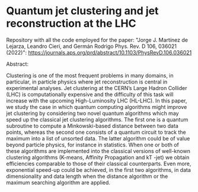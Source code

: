 # Quantum jet clustering and jet reconstruction at the LHC
Repository with all the code employed for the paper: "Jorge J. Martínez de Lejarza, Leandro Cieri, and Germán Rodrigo Phys. Rev. D 106, 036021 (2022)": https://journals.aps.org/prd/abstract/10.1103/PhysRevD.106.036021

Abstract:

Clustering is one of the most frequent problems in many domains, in particular, in
particle physics where jet reconstruction is central in experimental analyses. Jet
clustering at the CERN’s Large Hadron Collider (LHC) is computationally expensive
and the difficulty of this task will increase with the upcoming High-Luminosity LHC
(HL-LHC). In this paper, we study the case in which quantum computing algorithms
might improve jet clustering by considering two novel quantum algorithms which may
speed up the classical jet clustering algorithms. The first one is a quantum subroutine
to compute a Minkowski-based distance between two data points, whereas the second
one consists of a quantum circuit to track the maximum into a list of unsorted data.
The latter algorithm could be of value beyond particle physics, for instance in statistics.
When one or both of these algorithms are implemented into the classical versions of
well-known clustering algorithms (K-means, Affinity Propagation and kT -jet) we obtain
efficiencies comparable to those of their classical counterparts. Even more, exponential
speed-up could be achieved, in the first two algorithms, in data dimensionality and data
length when the distance algorithm or the maximum searching algorithm are applied.
